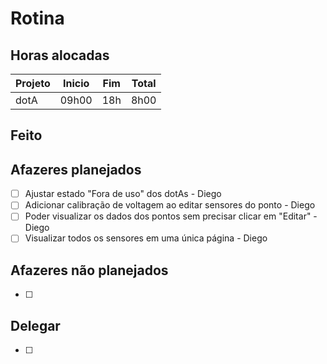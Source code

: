 # Rotina

## Horas alocadas

Projeto | Inicio | Fim | Total
--------|-------|-------|------
dotA    | 09h00 | 18h | 8h00

## Feito



## Afazeres planejados

- [ ] Ajustar estado "Fora de uso" dos dotAs - Diego
- [ ] Adicionar calibração de voltagem ao editar sensores do ponto - Diego
- [ ] Poder visualizar os dados dos pontos sem precisar clicar em "Editar" - Diego
- [ ] Visualizar todos os sensores em uma única página - Diego

## Afazeres não planejados

- [ ] 

## Delegar

- [ ] 

<!--stackedit_data:
eyJoaXN0b3J5IjpbMTI5NDI2NDI2NCwtMTM4OTkxMjA4NSwtMT
M0MjIwNTA4OSwtODA1Mzg5MjE1LDExMDY3OTY5MzEsNzgxMTQ5
MzIsLTExNzAyMDg4MTMsLTE5ODg3NTk1MTQsOTAzNzM3NTU4LC
04MzE2NDAyNjEsMTk4OTg5NjIzNSwxNDQ5MzU1NTAsLTE0OTEz
NTM2NTAsNTE3MjQ3MDYyLC02NjgxNjI0MjIsLTU5MTQyNTk5OC
wtNjI5ODcxMjIyLDE2MzYwMzU1NzgsLTE0ODYyNzQzMDEsLTEx
NjE4MTddfQ==
-->